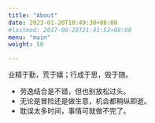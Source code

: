 ```yaml
---
title: "About"
date: 2023-01-20T18:49:30+08:00
#lastmod: 2017-08-28T21:41:52+08:00
menu: "main"
weight: 50

---
```


业精于勤，荒于嬉；行成于思，毁于随。

- 劳逸结合是不错，但也别放松过头。
- 无论是冒险还是做生意，机会都稍纵即逝。
- 耽误太多时间，事情可就做不完了。